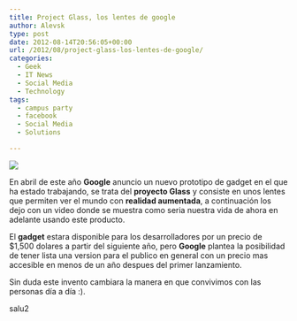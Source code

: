 ```yaml
---
title: Project Glass, los lentes de google
author: Alevsk
type: post
date: 2012-08-14T20:56:05+00:00
url: /2012/08/project-glass-los-lentes-de-google/
categories:
  - Geek
  - IT News
  - Social Media
  - Technology
tags:
  - campus party
  - facebook
  - Social Media
  - Solutions

---
```

[![](/images/project_glass.png)](http://www.alevsk.com/2012/08/project-glass-los-lentes-de-google/project_glass/)

En abril de este año **Google** anuncio un nuevo prototipo de gadget en el que ha estado trabajando, se trata del **proyecto Glass** y consiste en unos lentes que permiten ver el mundo con **realidad aumentada**, a continuación los dejo con un video donde se muestra como seria nuestra vida de ahora en adelante usando este producto.



El **gadget** estara disponible para los desarrolladores por un precio de $1,500 dolares a partir del siguiente año, pero **Google** plantea la posibilidad de tener lista una version para el publico en general con un precio mas accesible en menos de un año despues del primer lanzamiento.

Sin duda este invento cambiara la manera en que convivimos con las personas día a día :).

salu2